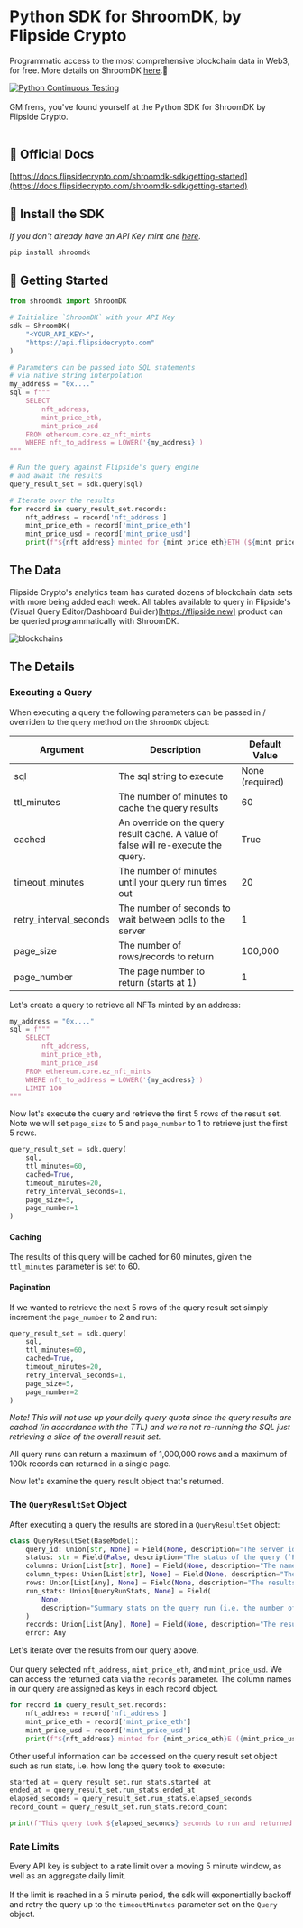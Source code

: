 # Python SDK for ShroomDK, by Flipside Crypto

Programmatic access to the most comprehensive blockchain data in Web3, for free. More details on ShroomDK [here](https://sdk.flipsidecrypto.xyz).🥳

[![Python Continuous Testing](https://github.com/FlipsideCrypto/sdk/actions/workflows/ci_python.yml/badge.svg)](https://github.com/FlipsideCrypto/sdk/actions/workflows/ci_python.yml)
<br>
<br>
GM frens, you've found yourself at the Python SDK for ShroomDK by Flipside Crypto.
<br>
<br>

## 📖 Official Docs
[https://docs.flipsidecrypto.com/shroomdk-sdk/getting-started](https://docs.flipsidecrypto.com/shroomdk-sdk/getting-started)

## 💾 Install the SDK
<em>If you don't already have an API Key mint one [here](https://sdk.flipsidecrypto.xyz).</em>
```bash
pip install shroomdk
```

## 🦾 Getting Started
```python
from shroomdk import ShroomDK

# Initialize `ShroomDK` with your API Key
sdk = ShroomDK(
    "<YOUR_API_KEY>",
    "https://api.flipsidecrypto.com"
)

# Parameters can be passed into SQL statements 
# via native string interpolation
my_address = "0x...."
sql = f"""
    SELECT 
        nft_address, 
        mint_price_eth, 
        mint_price_usd 
    FROM ethereum.core.ez_nft_mints 
    WHERE nft_to_address = LOWER('{my_address}')
"""

# Run the query against Flipside's query engine 
# and await the results
query_result_set = sdk.query(sql)

# Iterate over the results
for record in query_result_set.records:
    nft_address = record['nft_address']
    mint_price_eth = record['mint_price_eth']
    mint_price_usd = record['mint_price_usd']
    print(f"${nft_address} minted for {mint_price_eth}ETH (${mint_price_usd})")
```

## The Data
Flipside Crypto's analytics team has curated dozens of blockchain data sets with more being added each week. All tables available to query in Flipside's (Visual Query Editor/Dashboard Builder)[https://flipside.new] product can be queried programmatically with ShroomDK. 

![blockchains](https://sdk.flipsidecrypto.xyz/media/shroomdk/blockchains.png)

## The Details

### Executing a Query
When executing a query the following parameters can be passed in / overriden to the `query` method on the `ShroomDK` object:

| Argument               | Description                                                                        | Default Value   |
|------------------------|------------------------------------------------------------------------------------|-----------------|
| sql                    | The sql string to execute                                                          | None (required) |
| ttl_minutes            | The number of minutes to cache the query results                                   | 60              |
| cached                 | An override on the query result cache. A value of false will re-execute the query. | True            |
| timeout_minutes        | The number of minutes until your query run times out                               | 20              |
| retry_interval_seconds | The number of seconds to wait between polls to the server                           | 1               |
| page_size              | The number of rows/records to return                                               | 100,000         |
| page_number            | The page number to return (starts at 1)                                            | 1               |

Let's create a query to retrieve all NFTs minted by an address:

```python
my_address = "0x...."
sql = f"""
    SELECT 
        nft_address, 
        mint_price_eth, 
        mint_price_usd 
    FROM ethereum.core.ez_nft_mints 
    WHERE nft_to_address = LOWER('{my_address}')
    LIMIT 100
"""
```

Now let's execute the query and retrieve the first 5 rows of the result set. Note we will set `page_size` to 5 and `page_number` to 1 to retrieve just the first 5 rows. 

```python
query_result_set = sdk.query(
    sql,
    ttl_minutes=60,
    cached=True,
    timeout_minutes=20,
    retry_interval_seconds=1,
    page_size=5,
    page_number=1
)
```

#### Caching
The results of this query will be cached for 60 minutes, given the `ttl_minutes` parameter is set to 60. 

#### Pagination 
If we wanted to retrieve the next 5 rows of the query result set simply increment the `page_number` to 2 and run:
```python
query_result_set = sdk.query(
    sql,
    ttl_minutes=60,
    cached=True,
    timeout_minutes=20,
    retry_interval_seconds=1,
    page_size=5,
    page_number=2
)
```
<em>Note! This will not use up your daily query quota since the query results are cached (in accordance with the TTL) and we're not re-running the SQL just retrieving a slice of the overall result set.</em>

All query runs can return a maximum of 1,000,000 rows and a maximum of 100k records can returned in a single page. 

Now let's examine the query result object that's returned.

### The `QueryResultSet` Object
After executing a query the results are stored in a `QueryResultSet` object:

```python
class QueryResultSet(BaseModel):
    query_id: Union[str, None] = Field(None, description="The server id of the query")
    status: str = Field(False, description="The status of the query (`PENDING`, `FINISHED`, `ERROR`)")
    columns: Union[List[str], None] = Field(None, description="The names of the columns in the result set")
    column_types: Union[List[str], None] = Field(None, description="The type of the columns in the result set")
    rows: Union[List[Any], None] = Field(None, description="The results of the query")
    run_stats: Union[QueryRunStats, None] = Field(
        None,
        description="Summary stats on the query run (i.e. the number of rows returned, the elapsed time, etc)",
    )
    records: Union[List[Any], None] = Field(None, description="The results of the query transformed as an array of objects")
    error: Any
```
Let's iterate over the results from our query above.
<br>
<br>
Our query selected `nft_address`, `mint_price_eth`, and `mint_price_usd`. We can access the returned data via the `records` parameter. The column names in our query are assigned as keys in each record object.

```python
for record in query_result_set.records:
    nft_address = record['nft_address']
    mint_price_eth = record['mint_price_eth']
    mint_price_usd = record['mint_price_usd']
    print(f"${nft_address} minted for {mint_price_eth}E ({mint_price_usd})USD")
```

Other useful information can be accessed on the query result set object such as run stats, i.e. how long the query took to execute:

```python
started_at = query_result_set.run_stats.started_at
ended_at = query_result_set.run_stats.ended_at
elapsed_seconds = query_result_set.run_stats.elapsed_seconds
record_count = query_result_set.run_stats.record_count

print(f"This query took ${elapsed_seconds} seconds to run and returned {record_count} records from the database.")
```

### Rate Limits

Every API key is subject to a rate limit over a moving 5 minute window, as well as an aggregate daily limit.
<br>
<br>
If the limit is reached in a 5 minute period, the sdk will exponentially backoff and retry the query up to the `timeoutMinutes` parameter set on the `Query` object.

